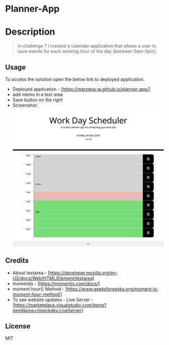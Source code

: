 # Planner-App

# Description 
> In challenge 7 I created a calendar application that allows a user to save events for each working hour of the day (between 9am-5pm). 


## Usage 
To access the solution open the below link to deployed application.
* Deployed application - [https://marzena-w.github.io/planner-app/]
* add memo in a text area
* Save button on the right
* Screenshot:
![Screenshot](./images/challenge7-planner.png)


## Credits

* About textarea - [https://developer.mozilla.org/en-US/docs/Web/HTML/Element/textarea]
* momentjs - [https://momentjs.com/docs/]
* moment.hour() Method - [https://www.geeksforgeeks.org/moment-js-moment-hour-method/]
* To see website updates - Live Server - [https://marketplace.visualstudio.com/items?itemName=ritwickdey.LiveServer]


## License
MIT
